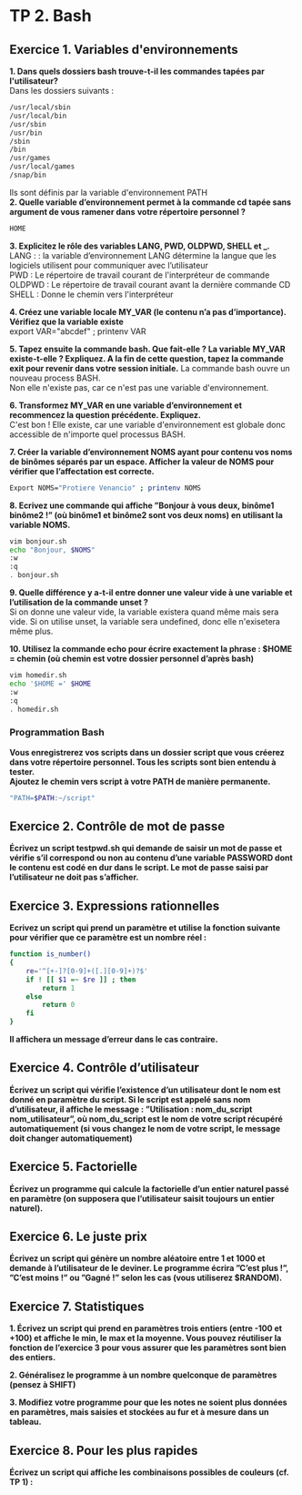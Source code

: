 # TP 2. Bash

## Exercice 1. Variables d'environnements

__1. Dans quels dossiers bash trouve-t-il les commandes tapées par l'utilisateur?__  
Dans les dossiers suivants :  
```bash
/usr/local/sbin    
/usr/local/bin  
/usr/sbin  
/usr/bin  
/sbin  
/bin  
/usr/games  
/usr/local/games  
/snap/bin
```
Ils sont définis par la variable d'environnement PATH  
__2. Quelle variable d’environnement permet à la commande cd tapée sans argument de vous ramener dans__
__votre répertoire personnel ?__  
```bash
HOME
```
__3. Explicitez le rôle des variables LANG, PWD, OLDPWD, SHELL et \_\.__  
LANG : : la variable d’environnement LANG détermine la langue que les logiciels
utilisent pour communiquer avec l’utilisateur  
PWD : Le répertoire de travail courant de l'interpréteur de commande   
OLDPWD : Le répertoire de travail courant avant la dernière commande CD    
SHELL : Donne le chemin vers l'interpréteur  
  
__4. Créez une variable locale MY_VAR (le contenu n’a pas d’importance). Vérifiez que la variable existe__  
export VAR="abcdef" ; printenv VAR  
  
__5. Tapez ensuite la commande bash. Que fait-elle ? La variable MY_VAR existe-t-elle ? Expliquez. A la fin
de cette question, tapez la commande exit pour revenir dans votre session initiale.__
La commande bash ouvre un nouveau process BASH.    
Non elle n'existe pas, car ce n'est pas une variable d'environnement.  
  
__6. Transformez MY_VAR en une variable d’environnement et recommencez la question précédente. Expliquez.__  
C'est bon ! Elle existe, car une variable d'environnement est globale donc accessible de n'importe quel processus BASH. 
  
__7. Créer la variable d’environnement NOMS ayant pour contenu vos noms de binômes séparés par un espace.
Afficher la valeur de NOMS pour vérifier que l’affectation est correcte.__
```bash
Export NOMS="Protiere Venancio" ; printenv NOMS
```
__8. Ecrivez une commande qui affiche ”Bonjour à vous deux, binôme1 binôme2 !” (où binôme1 et binôme2
sont vos deux noms) en utilisant la variable NOMS.__  
```bash
vim bonjour.sh
echo "Bonjour, $NOMS"
:w
:q 
. bonjour.sh
```
__9. Quelle différence y a-t-il entre donner une valeur vide à une variable et l’utilisation de la commande
unset ?__  
Si on donne une valeur vide, la variable existera quand même mais sera vide. Si on utilise unset, la variable sera undefined, donc elle n'exisetera même plus.  
  
__10. Utilisez la commande echo pour écrire exactement la phrase : $HOME = chemin (où chemin est votre
dossier personnel d’après bash)__
```bash
vim homedir.sh
echo '$HOME =' $HOME
:w
:q 
. homedir.sh
```
### Programmation Bash
__Vous enregistrerez vos scripts dans un dossier script que vous créerez dans votre répertoire personnel.
Tous les scripts sont bien entendu à tester.__  
__Ajoutez le chemin vers script à votre PATH de manière permanente.__  
```bash
"PATH=$PATH:~/script"
```
## Exercice 2. Contrôle de mot de passe
__Écrivez un script testpwd.sh qui demande de saisir un mot de passe et vérifie s’il correspond ou non au
contenu d’une variable PASSWORD dont le contenu est codé en dur dans le script. Le mot de passe saisi par
l’utilisateur ne doit pas s’afficher.__  
  
## Exercice 3. Expressions rationnelles
__Ecrivez un script qui prend un paramètre et utilise la fonction suivante pour vérifier que ce paramètre
est un nombre réel :__
```bash
function is_number()
{
    re='^[+-]?[0-9]+([.][0-9]+)?$'
    if ! [[ $1 =~ $re ]] ; then
        return 1
    else
        return 0
    fi
}
```
__Il affichera un message d’erreur dans le cas contraire.__  
  
## Exercice 4. Contrôle d’utilisateur
__Écrivez un script qui vérifie l’existence d’un utilisateur dont le nom est donné en paramètre du script. Si le
script est appelé sans nom d’utilisateur, il affiche le message : ”Utilisation : nom_du_script nom_utilisateur”,
où nom_du_script est le nom de votre script récupéré automatiquement (si vous changez le nom de votre
script, le message doit changer automatiquement)__  
  
## Exercice 5. Factorielle
__Écrivez un programme qui calcule la factorielle d’un entier naturel passé en paramètre (on supposera que
l’utilisateur saisit toujours un entier naturel).__  
  
## Exercice 6. Le juste prix
__Écrivez un script qui génère un nombre aléatoire entre 1 et 1000 et demande à l’utilisateur de le deviner.
Le programme écrira ”C’est plus !”, ”C’est moins !” ou ”Gagné !” selon les cas (vous utiliserez $RANDOM).__  
  
## Exercice 7. Statistiques
__1. Écrivez un script qui prend en paramètres trois entiers (entre -100 et +100) et affiche le min, le max
et la moyenne. Vous pouvez réutiliser la fonction de l’exercice 3 pour vous assurer que les paramètres
sont bien des entiers.__  
  
__2. Généralisez le programme à un nombre quelconque de paramètres (pensez à SHIFT)__  
  
__3. Modifiez votre programme pour que les notes ne soient plus données en paramètres, mais saisies et
stockées au fur et à mesure dans un tableau.__  
  
## Exercice 8. Pour les plus rapides
__Écrivez un script qui affiche les combinaisons possibles de couleurs (cf. TP 1) :__  
  



